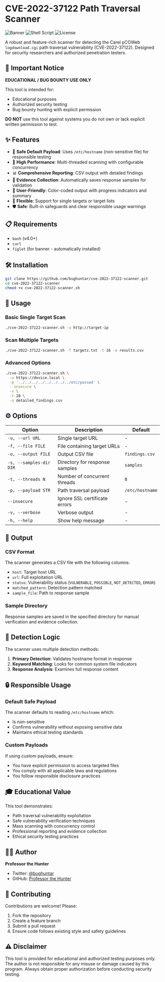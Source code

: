 # CVE-2022-37122 Path Traversal Scanner

![Banner](https://raw.githubusercontent.com/bughuntar/CVE-2022-37122-Exploit/refs/heads/main/banner.png)
![Shell Script](https://img.shields.io/badge/Shell-Bash-green)
![License](https://img.shields.io/badge/License-MIT-blue)

A robust and feature-rich scanner for detecting the Carel pCOWeb `logdownload.cgi` path traversal vulnerability (CVE-2022-37122). Designed for security researchers and authorized penetration testers.

## 🚨 Important Notice

**EDUCATIONAL / BUG BOUNTY USE ONLY**

This tool is intended for:
- Educational purposes
- Authorized security testing
- Bug bounty hunting with explicit permission

**DO NOT** use this tool against systems you do not own or lack explicit written permission to test.

## ✨ Features

- 🎯 **Safe Default Payload**: Uses `/etc/hostname` (non-sensitive file) for responsible testing
- 🚀 **High Performance**: Multi-threaded scanning with configurable concurrency
- 📊 **Comprehensive Reporting**: CSV output with detailed findings
- 💾 **Evidence Collection**: Automatically saves response samples for validation
- 🎨 **User-Friendly**: Color-coded output with progress indicators and summary
- 🔧 **Flexible**: Support for single targets or target lists
- 🛡️ **Safe**: Built-in safeguards and clear responsible usage warnings

## 📋 Requirements

- `bash` (v4.0+)
- `curl`
- `figlet` (for banner - automatically installed)

## 🛠️ Installation

```bash
git clone https://github.com/bughuntar/cve-2022-37122-scanner.git
cd cve-2022-37122-scanner
chmod +x cve-2022-37122-scanner.sh
```

## 📖 Usage

### Basic Single Target Scan
```bash
./cve-2022-37122-scanner.sh -u http://target-ip
```

### Scan Multiple Targets
```bash
./cve-2022-37122-scanner.sh -f targets.txt -t 16 -o results.csv
```

### Advanced Options
```bash
./cve-2022-37122-scanner.sh \
  -u https://device.local \
  -p '../../../../../../../../etc/passwd' \
  --insecure \
  -v \
  -t 20 \
  -o detailed_findings.csv
```

## ⚙️ Options

| Option | Description | Default |
|--------|-------------|---------|
| `-u, --url URL` | Single target URL | - |
| `-f, --file FILE` | File containing target URLs | - |
| `-o, --output FILE` | Output CSV file | `findings.csv` |
| `-s, --samples-dir DIR` | Directory for response samples | `samples` |
| `-t, --threads N` | Number of concurrent threads | `8` |
| `-p, --payload STR` | Path traversal payload | `/etc/hostname` |
| `--insecure` | Ignore SSL certificate errors | - |
| `-v, --verbose` | Verbose output | - |
| `-h, --help` | Show help message | - |

## 📁 Output

### CSV Format
The scanner generates a CSV file with the following columns:
- `host`: Target host URL
- `url`: Full exploitation URL
- `status`: Vulnerability status (`VULNERABLE`, `POSSIBLE`, `NOT_DETECTED`, `ERROR`)
- `matched_pattern`: Detection pattern matched
- `sample_file`: Path to response sample

### Sample Directory
Response samples are saved in the specified directory for manual verification and evidence collection.

## 🎯 Detection Logic

The scanner uses multiple detection methods:

1. **Primary Detection**: Validates hostname format in response
2. **Keyword Matching**: Looks for common system file indicators
3. **Response Analysis**: Examines full response content

## 🔒 Responsible Usage

### Default Safe Payload
The scanner defaults to reading `/etc/hostname` which:
- Is non-sensitive
- Confirms vulnerability without exposing sensitive data
- Maintains ethical testing standards

### Custom Payloads
If using custom payloads, ensure:
- You have explicit permission to access targeted files
- You comply with all applicable laws and regulations
- You follow responsible disclosure practices

## 🎓 Educational Value

This tool demonstrates:
- Path traversal vulnerability exploitation
- Safe vulnerability verification techniques
- Mass scanning with concurrency control
- Professional reporting and evidence collection
- Ethical security testing practices

## 👨‍💻 Author

**Professor the Hunter**  
- Twitter: [@bughuntar](https://x.com/bughuntar)
- GitHub: [Professor the Hunter](https://github.com/bughuntar)

## 🤝 Contributing

Contributions are welcome! Please:
1. Fork the repository
2. Create a feature branch
3. Submit a pull request
4. Ensure code follows existing style and safety guidelines

## ⚠️ Disclaimer

This tool is provided for educational and authorized testing purposes only. The author is not responsible for any misuse or damage caused by this program. Always obtain proper authorization before conducting security testing.
